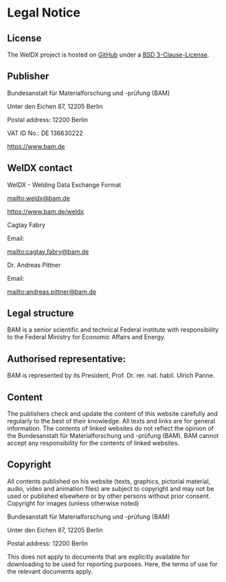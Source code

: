 # Legal Notice

## License

The WelDX project is hosted on [GitHub](https://github.com/BAMWelDX/weldx) under a [BSD 3-Clause-License](https://github.com/BAMWelDX/weldx/blob/master/LICENSE).

## Publisher

Bundesanstalt für Materialforschung und -prüfung (BAM)

Unter den Eichen 87, 12205 Berlin

Postal address: 12200 Berlin

VAT ID No.: DE 136630222

<https://www.bam.de>

## WelDX contact

WelDX - Welding Data Exchange Format

<mailto:weldx@bam.de>

<https://www.bam.de/weldx>

Cagtay Fabry

Email:

<mailto:cagtay.fabry@bam.de>

Dr. Andreas Pittner

Email:

<mailto:andreas.pittner@bam.de>

## Legal structure

BAM is a senior scientific and technical Federal institute with
responsibility to the Federal Ministry for Economic Affairs and Energy.

## Authorised representative:

BAM is represented by its President, Prof. Dr. rer. nat. habil. Ulrich
Panne.

## Content

The publishers check and update the content of this website carefully
and regularly to the best of their knowledge. All texts and links are
for general information. The contents of linked websites do not reflect
the opinion of the Bundesanstalt für Materialforschung und -prüfung
(BAM). BAM cannot accept any responsibility for the contents of linked
websites.

## Copyright

All contents published on his website (texts, graphics, pictorial
material, audio, video and animation files) are subject to copyright
and may not be used or published elsewhere or by other persons
without prior consent. Copyright for images (unless otherwise noted)

Bundesanstalt für Materialforschung und -prüfung (BAM)

Unter den Eichen 87, 12205 Berlin

Postal address: 12200 Berlin

This does not apply to documents that are explicitly available for
downloading to be used for reporting purposes. Here, the terms of use
for the relevant documents apply.
